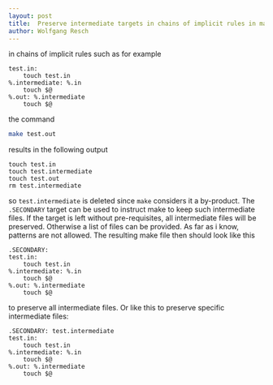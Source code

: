 ```yaml
---
layout: post
title:  Preserve intermediate targets in chains of implicit rules in makefiles
author: Wolfgang Resch
---
```



in chains of implicit rules such as for example

```make
test.in:
    touch test.in
%.intermediate: %.in
    touch $@
%.out: %.intermediate
    touch $@
```

the command

```bash
make test.out
```

results in the following output

```
touch test.in
touch test.intermediate
touch test.out
rm test.intermediate
```

so `test.intermediate` is deleted since `make` considers it a
by-product. The `.SECONDARY` target can be used to instruct make to
keep such intermediate files. If the target is left without
pre-requisites, all intermediate files will be preserved. Otherwise a
list of files can be provided. As far as i know, patterns are not
allowed. The resulting make file then should look like this

```make
.SECONDARY:
test.in:
    touch test.in
%.intermediate: %.in
    touch $@
%.out: %.intermediate
    touch $@
```

to preserve all intermediate files. Or like this to preserve specific intermediate files:

```make
.SECONDARY: test.intermediate
test.in:
    touch test.in
%.intermediate: %.in
    touch $@
%.out: %.intermediate
    touch $@
```
